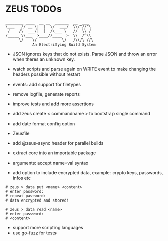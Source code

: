 # ZEUS TODOs

    ________ ____  __ __  ______  __  ___
    \___   // __ \|  |  \/  ___/  \\/^//^\
     /    /\  ___/|  |  /\___ \   //  \\ /
    /_____ \\___  >____//____  >  \\  /^\\
          \/    \/           \/   /\\/\ //\
                An Electrifying Build System

- JSON ignores keys that do not exists. Parse JSON and throw an error when theres an unknown key.
- watch scripts and parse again on WRITE event to make changing the headers possible without restart
- events: add support for filetypes

- remove logfile, generate reports
- improve tests and add more assertions

- add zeus create < commandname > to bootstrap single command
- add date format config option

- Zeusfile
- add @zeus-async header for parallel builds

- extract core into an importable package
- arguments: accept name=val syntax

- add option to include encrypted data, example: crypto keys, passwords, infos etc

```shell
# zeus > data put <name> <content>
# enter password:
# repeat password:
# data encrypted and stored!

# zeus > data read <name>
# enter password:
# <content>
```

- support more scripting languages
- use go-fuzz for tests
